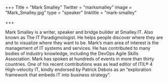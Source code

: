 +++
Title = "Mark Smalley"
Twitter = "marksmalley"
image = "Mark_Smalley.jpg"
type = "speaker"
linktitle = "mark-smalley"

+++

Mark Smalley is a writer, speaker and bridge builder at Smalley.IT. Also known as The IT Paradigmologist. He helps people discover where they are and to visualize where they want to be. Mark’s main area of interest is the management of IT systems and services. He has contributed to many bodies of industry knowledge, including the DevOps Agile Skills Association. Mark has spoken at hundreds of events in more than thirty countries. One of his recent contributions was as lead editor of ITIL® 4 High-velocity IT, kindly endorsed by Patrick Debois as an “exploration framework that embeds IT into business strategy”.
